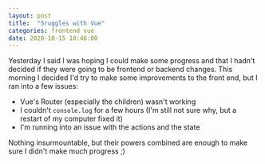 ```yaml
---
layout: post
title:  "Sruggles with Vue"
categories: frontend vue
date: 2020-10-15 18:46:00
---
```


Yesterday I said I was hoping I could make some progress and that I hadn't decided if they were going to be frontend or backend changes. This morning I decided I'd try to make some improvements to the front end, but I ran into a few issues:
- Vue's Router (especially the children) wasn't working
- I couldn't `console.log` for a few hours (I'm still not sure why, but a restart of my computer fixed it)
- I'm running into an issue with the actions and the state

Nothing insurmountable, but their powers combined are enough to make sure I didn't make much progress ;)

